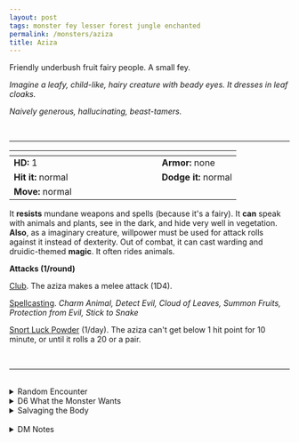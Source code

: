 ```yaml
---
layout: post
tags: monster fey lesser forest jungle enchanted
permalink: /monsters/aziza
title: Aziza
---
```


Friendly underbush fruit fairy people. A small fey.

_Imagine a leafy, child-like, hairy creature with beady eyes. It dresses in leaf cloaks._

_Naively generous, hallucinating, beast-tamers._

<br>

---

|  <span style="display: inline-block; width:250px"></span>  |  |
| -------- | --------|
| **HD:** 1 | **Armor:** none |
| **Hit it:** normal    | **Dodge it:** normal  |
| **Move:** normal     |   | 

It **resists** mundane weapons and spells (because it's a fairy).
It **can** speak with animals and plants, see in the dark, and hide very well in vegetation.
**Also**, as a imaginary creature, willpower must be used for attack rolls against it instead of dexterity.
Out of combat, it can cast warding and druidic-themed **magic**. It often rides animals.

**Attacks (1/round)**

<ins>Club</ins>. The aziza makes a melee attack (1D4).

<ins>Spellcasting</ins>. *Charm Animal, Detect Evil, Cloud of Leaves, Summon Fruits, Protection from Evil, Stick to Snake*

<ins>Snort Luck Powder</ins> (1/day). The aziza can't get below 1 hit point for 10 minute, or until it rolls a 20 or a pair.

<br>

---

<br>

<details markdown="1">
<summary>Random Encounter</summary>
1. **Monster:** 1D8 aziza & 1D6 -1 beasts.
1. **Lair:** 1D10 overgrown anthills with bamboo doors. <br>    &nbsp; OR <br>    **Omen:** A branch grows and sprouts a juicy fruit.
1. **Spoor:** A half eaten fresh fruit.
1. **Tracks:**  Some of the party’s words are mimicked with a grass whistle.
1. **Trace:** A pruned fruit’s folds look like a face. Roll for reaction, it knows about aziza.
1. **Trace:** A pile of fruit, rotten and abandoned.
</details>

<details markdown="1">
<summary>D6 What the Monster Wants</summary>

1. To feed you so you do not eat them.
1. Grow face-fruits from humanoid compost.
1. Channel sunlight onto a fruit.
1. Ride giant bees to pollinate giant flowers.
1. Struggle with addiction to luck powder.
1. Protect a humongous fruit that blocks a path.
</details>

<details markdown="1">
<summary>Salvaging the Body</summary>

You find a stick and ...(Roll as many times as the HD of the monster)

1. Nothing.
1. A fresh fruit.
1. A tiny blowgun.
1. A tiny leaf cloak.
1. A face-fruit.
1. A pouch of luck powder.

Powder Luck is made by grinding face-fruits which are grown from the bodies of humanoids.

Eating an aziza feeds for a day and provides the effects of a greater restoration spell. It also makes all animals from the area permanently dislike you. The slight buzz might give a wizard the inspiration to create a spell with the word *Fruit*.

<span class="alchemy">**Luck Powder.** For 10 minutes, you cannot roll below 10. For a session after your first snort, you must carry an aziza on your shoulder (taking an inventory slot). You get two azizas after your second snort, etc. You and fairies are the only ones who can see or hear them. They are chatty.</span>
</details>

<br>

<details markdown="1">
<summary>DM Notes</summary>
The aziza, according to Beninese mythology, are small friendly fairies living in anthills. [Richard J. Leblanc Jr](http://savevsdragon.blogspot.com/)'s adaptation in the [Creature Compendium](https://www.drivethrurpg.com/product/147588/CC1-Creature-Compendium) is what inspired me. I gave them my typical fey resistances, a fire spell (as they are said to have given the knowledge of fire to humans) and adapted their luck gift ability into a more gonzo drug-themed equivalent. — SaltyGoo
</details>
